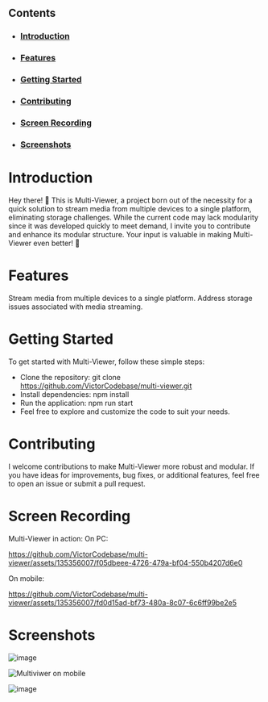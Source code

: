## Contents
- ### [Introduction](#introduction)
- ### [Features](#features)
- ### [Getting Started](#getting-started)
- ### [Contributing](#contributing)
- ### [Screen Recording](#screen-recording)
- ### [Screenshots](#screenshots)

# Introduction  

Hey there! 👋 This is Multi-Viewer, a project born out of the necessity for a quick solution to stream media from multiple devices to a single platform, eliminating storage challenges. While the current code may lack modularity since it was developed quickly to meet demand, I invite you to contribute and enhance its modular structure. Your input is valuable in making Multi-Viewer even better! 💖

# Features  

Stream media from multiple devices to a single platform.
Address storage issues associated with media streaming.  

# Getting Started
To get started with Multi-Viewer, follow these simple steps:

 - Clone the repository: git clone https://github.com/VictorCodebase/multi-viewer.git  
 - Install dependencies: npm install 
 - Run the application: npm run start 
 - Feel free to explore and customize the code to suit your needs. 


# Contributing  

I welcome contributions to make Multi-Viewer more robust and modular. If you have ideas for improvements, bug fixes, or additional features, feel free to open an issue or submit a pull request. 

# Screen Recording
Multi-Viewer in action:
On PC:

https://github.com/VictorCodebase/multi-viewer/assets/135356007/f05dbeee-4726-479a-bf04-550b4207d6e0

On mobile:




https://github.com/VictorCodebase/multi-viewer/assets/135356007/fd0d15ad-bf73-480a-8c07-6c6ff99be2e5



# Screenshots


![image](https://github.com/VictorCodebase/multi-viewer/assets/135356007/75c43c15-3b63-4a28-8077-147e83660374)

![Multiviwer on mobile](https://github.com/VictorCodebase/multi-viewer/assets/135356007/56370756-a4b8-45b2-a16b-a5173094129e)

![image](https://github.com/VictorCodebase/multi-viewer/assets/135356007/dccb4328-9d33-422d-919e-c4f2c91b7ad5)

